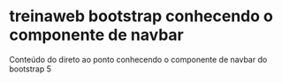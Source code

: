
# treinaweb bootstrap conhecendo o componente de navbar

Conteúdo do direto ao ponto conhecendo o componente de navbar do bootstrap 5
